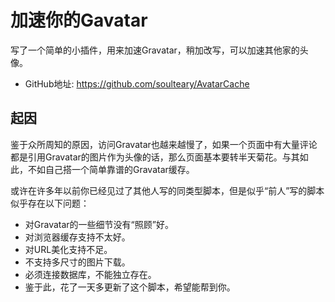 # 加速你的Gavatar

写了一个简单的小插件，用来加速Gravatar，稍加改写，可以加速其他家的头像。

- GitHub地址: https://github.com/soulteary/AvatarCache

## 起因

鉴于众所周知的原因，访问Gravatar也越来越慢了，如果一个页面中有大量评论都是引用Gravatar的图片作为头像的话，那么页面基本要转半天菊花。与其如此，不如自己搭一个简单靠谱的Gravatar缓存。

或许在许多年以前你已经见过了其他人写的同类型脚本，但是似乎“前人”写的脚本似乎存在以下问题：

*   对Gravatar的一些细节没有“照顾”好。
*   对浏览器缓存支持不太好。
*   对URL美化支持不足。
*   不支持多尺寸的图片下载。
*   必须连接数据库，不能独立存在。
*   鉴于此，花了一天多更新了这个脚本，希望能帮到你。

